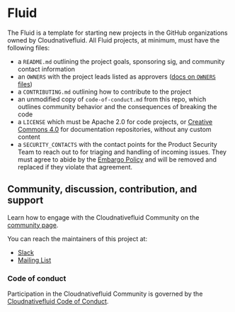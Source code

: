 # Fluid

The Fluid is a template for starting new projects in the GitHub organizations owned by Cloudnativefluid. All Fluid projects, at minimum, must have the following files:

- a `README.md` outlining the project goals, sponsoring sig, and community contact information
- an `OWNERS` with the project leads listed as approvers ([docs on `OWNERS` files][owners])
- a `CONTRIBUTING.md` outlining how to contribute to the project
- an unmodified copy of `code-of-conduct.md` from this repo, which outlines community behavior and the consequences of breaking the code
- a `LICENSE` which must be Apache 2.0 for code projects, or [Creative Commons 4.0] for documentation repositories, without any custom content
- a `SECURITY_CONTACTS` with the contact points for the Product Security Team 
  to reach out to for triaging and handling of incoming issues. They must agree to abide by the
  [Embargo Policy](https://git.k8s.io/security/private-distributors-list.md#embargo-policy)
  and will be removed and replaced if they violate that agreement.

## Community, discussion, contribution, and support

Learn how to engage with the Cloudnativefluid Community on the [community page](http://kubernetes.io/community/).

You can reach the maintainers of this project at:

- [Slack](http://slack.k8s.io/)
- [Mailing List](https://groups.google.com/forum/#!forum/kubernetes-dev)

### Code of conduct

Participation in the Cloudnativefluid Community is governed by the [Cloudnativefluid Code of Conduct](code-of-conduct.md).

[owners]: https://git.k8s.io/community/contributors/guide/owners.md
[Creative Commons 4.0]: https://git.k8s.io/website/LICENSE
